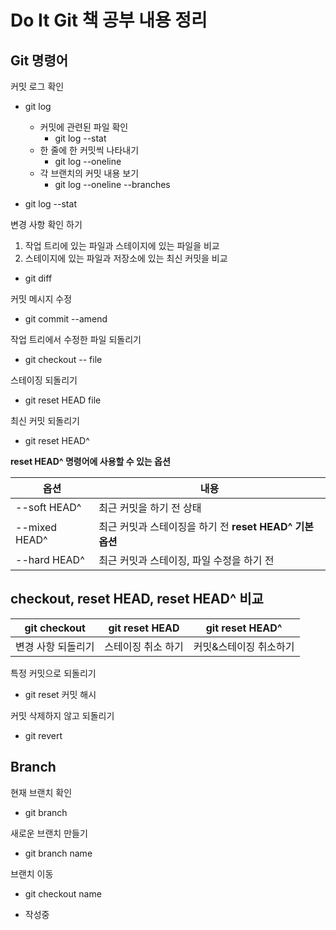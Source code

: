 # Do It Git 책 공부 내용 정리

## Git 명령어

커밋 로그 확인
- git log
    - 커밋에 관련된 파일 확인
      - git log --stat
    - 한 줄에 한 커밋씩 나타내기
      - git log --oneline
    - 각 브랜치의 커밋 내용 보기
      - git log --oneline --branches
      
- git log --stat

변경 사항 확인 하기
1. 작업 트리에 있는 파일과 스테이지에 있는 파일을 비교
2. 스테이지에 있는 파일과 저장소에 있는 최신 커밋을 비교
- git diff

커밋 메시지 수정
- git commit --amend

작업 트리에서 수정한 파일 되돌리기
- git checkout -- file

스테이징 되돌리기
- git reset HEAD file

최신 커밋 되돌리기
- git reset HEAD^

**reset HEAD^ 명령어에 사용할 수 있는 옵션**  

옵션  | 내용 
----- | ----- 
--soft HEAD^ | 최근 커밋을 하기 전 상태 
--mixed HEAD^ | 최근 커밋과 스테이징을 하기 전 **reset HEAD^ 기본 옵션**
--hard HEAD^ | 최근 커밋과 스테이징, 파일 수정을 하기 전


## checkout, reset HEAD, reset HEAD^ 비교

git checkout | git reset HEAD | git reset HEAD^
------------ | -------------- | ---------------
변경 사항 되돌리기 | 스테이징 취소 하기 | 커밋&스테이징 취소하기


특정 커밋으로 되돌리기
- git reset 커밋 해시

커밋 삭제하지 않고 되돌리기
- git revert

## Branch

현재 브랜치 확인
- git branch

새로운 브랜치 만들기
- git branch name

브랜치 이동
- git checkout name

- 작성중


